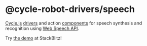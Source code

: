# @cycle-robot-drivers/speech

[Cycle.js](http://cycle.js.org/) [drivers](https://cycle.js.org/drivers.html) and action [components](https://cycle.js.org/components.html) for speech synthesis and recognition using [Web Speech API](https://developer.mozilla.org/en-US/docs/Web/API/Web_Speech_API).

Try [the demo](https://stackblitz.com/edit/cycle-robot-drivers-demos-speech) at StackBlitz!

